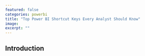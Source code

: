 ```yaml
---
featured: false
categories: powerbi
title: "Top Power BI Shortcut Keys Every Analyst Should Know"
image: 
excerpt: ""
---
```


## Introduction
